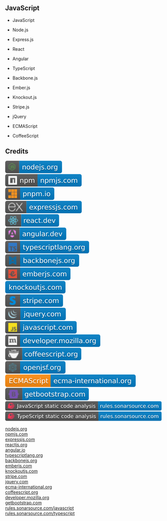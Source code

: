 JavaScript
----------

- JavaScript

- Node.js

- Express.js

- React

- Angular

- TypeScript

- Backbone.js

- Ember.js

- Knockout.js

- Stripe.js

- jQuery

- ECMAScript

- CoffeeScript

Credits
-------
[![image](
Credits/nodejs.org.svg?raw=true)](https://nodejs.org)  
[![image](
Credits/npmjs.com.svg?raw=true)](https://npmjs.com)  
[![image](
Credits/pnpm.io.svg?raw=true)](https://pnpm.io)  
[![image](
Credits/expressjs.com.svg?raw=true)](https://expressjs.com)  
[![image](
Credits/react.dev.svg?raw=true)](https://react.dev)  
[![image](
Credits/angular.dev.svg?raw=true)](https://angular.dev)  
[![image](
Credits/typescriptlang.org.svg?raw=true)](https://typescriptlang.org)  
[![image](
Credits/backbonejs.org.svg?raw=true)](https://backbonejs.org)  
[![image](
Credits/emberjs.com.svg?raw=true)](https://emberjs.com)  
[![image](
Credits/knockoutjs.com.svg?raw=true)](https://knockoutjs.com)  
[![image](
Credits/stripe.com.svg?raw=true)](https://stripe.com)  
[![image](
Credits/jquery.com.svg?raw=true)](https://jquery.com)  
[![image](
Credits/javascript.com.svg?raw=true)](https://javascript.com)  
[![image](
Credits/developer.mozilla.org.svg?raw=true)](https://developer.mozilla.org) 
[![image](
Credits/coffeescript.org.svg?raw=true)](https://coffeescript.org)    
[![image](
Credits/openjsf.org.svg?raw=true)](https://openjsf.org)    
[![image](
Credits/ecma-international.org.svg?raw=true)](https://ecma-international.org)  
[![image](
Credits/getbootstrap.com.svg?raw=true)](https://getbootstrap.com)  
[![image](
Credits/JavaScript-static-code-analysis-rules.sonarsource.com.svg?raw=true)](https://rules.sonarsource.com/javascript)
[![image](
Credits/TypeScript-static-code-analysis-rules.sonarsource.com.svg?raw=true)](https://rules.sonarsource.com/typescript)



[nodejs.org](https://nodejs.org/)  
[npmjs.com](https://npmjs.com/)  
[expressjs.com](https://expressjs.com/)  
[reactjs.org](https://reactjs.org/)  
[angular.io](https://angular.io/)  
[typescriptlang.org](https://typescriptlang.org/)  
[backbonejs.org](https://backbonejs.org/)  
[emberjs.com](https://emberjs.com/)  
[knockoutjs.com](https://knockoutjs.com/)  
[stripe.com](https://stripe.com/)  
[jquery.com](https://jquery.com/)  
[ecma-international.org](https://ecma-international.org/)  
[coffeescript.org](https://coffeescript.org/)  
[developer.mozilla.org](https://developer.mozilla.org/)  
[getbootstrap.com](https://getbootstrap.com/)  
[rules.sonarsource.com/javascript](https://rules.sonarsource.com/javascript/)  
[rules.sonarsource.com/typescript](https://rules.sonarsource.com/typescript/)

